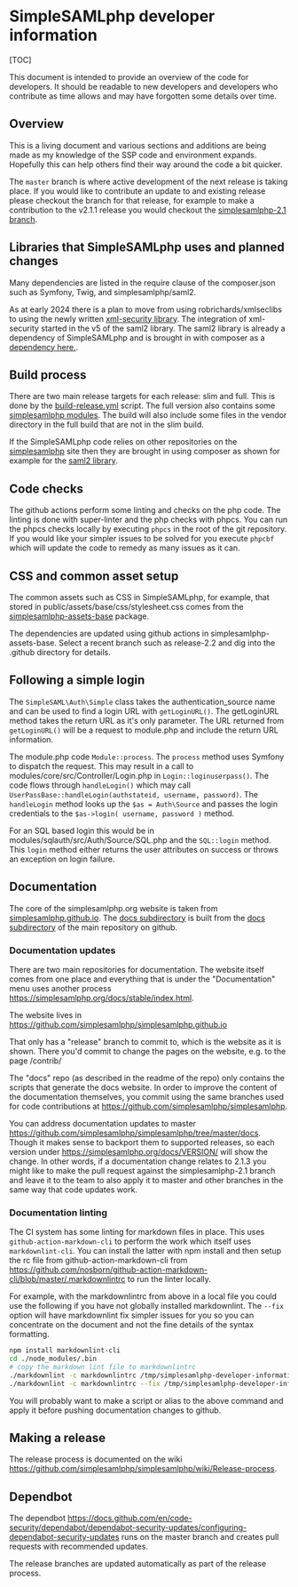 # SimpleSAMLphp developer information

<!-- 
	This file is written in Markdown syntax. 
	For more information about how to use the Markdown syntax, read here:
	http://daringfireball.net/projects/markdown/syntax
-->

[TOC]

This document is intended to provide an overview of the code for developers.
It should be readable to new developers and developers who contribute as
time allows and may have forgotten some details over time.

## Overview

This is a living document and various sections and additions are being made
as my knowledge of the SSP code and environment expands. Hopefully this can help
others find their way around the code a bit quicker.

The `master` branch is where active development of the next release is
taking place. If you would like to contribute an update to and
existing release please checkout the branch for that release, for
example to make a contribution to the v2.1.1 release you would
checkout the [simplesamlphp-2.1
branch](https://github.com/simplesamlphp/simplesamlphp/tree/simplesamlphp-2.1).

## Libraries that SimpleSAMLphp uses and planned changes

Many dependencies are listed in the require clause of the composer.json such as Symfony, Twig, and simplesamlphp/saml2.

As at early 2024 there is a plan to move from using robrichards/xmlseclibs to using the newly written [xml-security
library](https://github.com/simplesamlphp/xml-security). The integration of xml-security started in the v5 of the saml2 library.
The saml2 library is already a dependency of SimpleSAMLphp and is brought in with composer as a [dependency here.](https://github.com/simplesamlphp/simplesamlphp/blob/15019f97eb1b4041859582b8b6f39fe432b603af/composer.json#L66C21-L66C29).

## Build process

There are two main release targets for each release: slim and full.
This is done by the
[build-release.yml](https://github.com/simplesamlphp/simplesamlphp/blob/master/.github/workflows/build-release.yml)
script. The full version also contains some [simplesamlphp
modules](https://github.com/simplesamlphp/simplesamlphp/blob/master/.github/build/full.json).
The build will also include some files in the vendor directory in the
full build that are not in the slim build.

If the SimpleSAMLphp code relies on other repositories on the [simplesamlphp](https://github.com/simplesamlphp) site then
they are brought in using composer as shown for example for the [saml2 library](https://github.com/simplesamlphp/simplesamlphp/blob/435ce92874a789101495504cd6c4da600fb01334/composer.json#L73).

## Code checks

The github actions perform some linting and checks on the php code.
The linting is done with super-linter and the php checks with phpcs.
You can run the phpcs checks locally by executing `phpcs` in the root
of the git repository. If you would like your simpler issues to be
solved for you execute `phpcbf` which will update the code to remedy
as many issues as it can.

## CSS and common asset setup

The common assets such as CSS in SimpleSAMLphp, for example, that
stored in public/assets/base/css/stylesheet.css comes from the
[simplesamlphp-assets-base](https://github.com/simplesamlphp/simplesamlphp-assets-base)
package.

The dependencies are updated using github actions in
simplesamlphp-assets-base. Select a recent branch such as release-2.2
and dig into the .github directory for details.

## Following a simple login

The `SimpleSAML\Auth\Simple` class takes the authentication_source
name and can be used to find a login URL with `getLoginURL()`. The
getLoginURL method takes the return URL as it's only parameter. The
URL returned from `getLoginURL()` will be a request to module.php and
include the return URL information.

The module.php code `Module::process`. The `process` method uses
Symfony to dispatch the request. This may result in a call to
modules/core/src/Controller/Login.php in `Login::loginuserpass()`. The
code flows through `handleLogin()` which may call
`UserPassBase::handleLogin(authstateid, username, password)`. The
`handleLogin` method looks up the `$as = Auth\Source` and passes the
login credentials to the `$as->login( username, password )` method.

For an SQL based login this would be in
modules/sqlauth/src/Auth/Source/SQL.php and the `SQL::login` method.
This `login` method either returns the user attributes on success or
throws an exception on login failure.

## Documentation

The core of the simplesamlphp.org website is taken from
[simplesamlphp.github.io](https://github.com/simplesamlphp/simplesamlphp.github.io).
The [docs subdirectory](https://simplesamlphp.org/docs/) is built from
the [docs
subdirectory](https://github.com/simplesamlphp/simplesamlphp/tree/master/docs)
of the main repository on github.

### Documentation updates

There are two main repositories for documentation. The website itself
comes from one place and everything that is under the "Documentation"
menu uses another process
<https://simplesamlphp.org/docs/stable/index.html>.

The website lives in <https://github.com/simplesamlphp/simplesamlphp.github.io>

That only has a "release" branch to commit to, which is the website as
it is shown. There you'd commit to change the pages on the website,
e.g. to the page /contrib/

The "docs" repo (as described in the readme of the repo) only contains
the scripts that generate the docs website. In order to improve the
content of the documentation themselves, you commit using the same branches used
for code contributions at
<https://github.com/simplesamlphp/simplesamlphp>.

You can address documentation updates to master
<https://github.com/simplesamlphp/simplesamlphp/tree/master/docs>.
Though it makes sense to backport them to supported releases, so each
version under <https://simplesamlphp.org/docs/VERSION/> will show the
change. In other words, if a documentation change relates to 2.1.3 you
might like to make the pull request against the simplesamlphp-2.1
branch and leave it to the team to also apply it to master and other
branches in the same way that code updates work.

### Documentation linting

The CI system has some linting for markdown files in place. This uses
`github-action-markdown-cli` to perform the work which itself uses
`markdownlint-cli`. You can install the latter with npm install and
then setup the rc file from github-action-markdown-cli from
<https://github.com/nosborn/github-action-markdown-cli/blob/master/.markdownlintrc>
to run the linter locally.

For example, with the markdownlintrc from above in a local file you
could use the following if you have not globally installed
markdownlint. The `--fix` option will have markdownlint fix simpler
issues for you so you can concentrate on the document and not the fine
details of the syntax formatting.

```bash
npm install markdownlint-cli
cd ./node_modules/.bin
# copy the markdown lint file to markdownlintrc
./markdownlint -c markdownlintrc /tmp/simplesamlphp-developer-information.md
./markdownlint -c markdownlintrc --fix /tmp/simplesamlphp-developer-information.md
```

You will probably want to make a script or alias to the above command
and apply it before pushing documentation changes to github.

## Making a release

The release process is documented on the wiki
<https://github.com/simplesamlphp/simplesamlphp/wiki/Release-process>.

## Dependbot

The dependbot 
<https://docs.github.com/en/code-security/dependabot/dependabot-security-updates/configuring-dependabot-security-updates> runs on the master branch
and creates pull requests with recommended updates.

The release branches are updated automatically as part of the release process.
